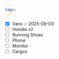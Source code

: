 ```yaml
---
tags:
---
```

- [x] Vans ✅ 2025-09-03
- [ ] Hoodie x2
- [ ] Running Shoes
- [ ] Phone
- [ ] Monitor
- [ ] Cargos